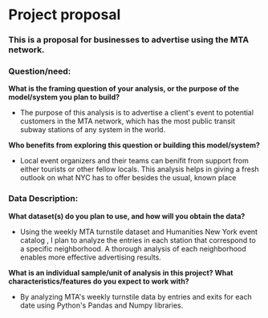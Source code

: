 # Project proposal 
### This is a proposal for businesses to advertise using the MTA network.

### **Question/need:**

**What is the framing question of your analysis, or the purpose of the model/system you plan to build?**
  - The purpose of this analysis is to advertise a client's event to potential customers in the MTA network, which has the most public transit subway stations of any system in the world.
  
**Who benefits from exploring this question or building this model/system?**
  - Local event organizers and their teams can benifit from support from either tourists or other fellow locals. This analysis helps in giving a fresh outlook on what NYC has to offer besides the usual, known place

### **Data Description:**

**What dataset(s) do you plan to use, and how will you obtain the data?**
   - Using the weekly MTA turnstile dataset and Humanities New York event catalog , I plan to analyze the entries in each station that correspond to a specific neighborhood. A thorough analysis of each neighborhood enables more effective advertising results.
   
**What is an individual sample/unit of analysis in this project? What characteristics/features do you expect to work with?**
   - By analyzing MTA's weekly turnstile data by entries and exits for each date using Python's Pandas and Numpy libraries.

